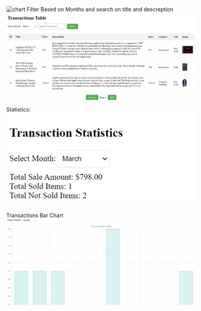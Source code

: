 ![chart](https://github.com/Prajwalgawande/task/assets/86409436/99cb96da-fcb5-431b-a99e-36e5da31e2ce)
Filter Based on Months and search on title and descreption
![transaction-table](./transaction-table.png)

 Statistics:
![Statistics](./stastices.png)

Transactions Bar Chart
![chart](./chart.png)
